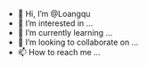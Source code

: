 - 👋 Hi, I’m @Loangqu
- 👀 I’m interested in ...
- 🌱 I’m currently learning ...
- 💞️ I’m looking to collaborate on ...
- 📫 How to reach me ...

<!---
Loangqu/Loangqu is a ✨ special ✨ repository because its `README.md` (this file) appears on your GitHub profile.
You can click the Preview link to take a look at your changes.
--->

